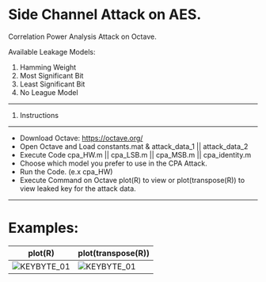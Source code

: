 Side Channel Attack on AES.
=====
Correlation Power Analysis Attack on Octave.

Available Leakage Models:
  1. Hamming Weight
  2. Most Significant Bit
  3. Least Significant Bit
  4. No League Model

--------------------------------------------------------------------------------
1. Instructions 
--------------------------------------------------------------------------------

* Download Octave: https://octave.org/
* Open Octave and Load constants.mat & attack_data_1 || attack_data_2
* Execute Code cpa_HW.m || cpa_LSB.m || cpa_MSB.m || cpa_identity.m
* Choose which model you prefer to use in the CPA Attack.
* Run the Code. (e.x cpa_HW)
* Execute Command on Octave plot(R) to view or plot(transpose(R)) to view leaked key for the attack data.
--------------------------------------------------------------------------------

Examples:
=====
| plot(R) | plot(transpose(R)) |
 ---------------------- | ---------------------- |
| ![KEYBYTE_01](https://github.com/Xristosxmp/Side-Channel-Attack-on-AES/assets/72732882/e64d2b6f-a234-41fa-98ba-7386abf7fa1b) | ![KEYBYTE_01](https://github.com/Xristosxmp/Side-Channel-Attack-on-AES/assets/72732882/b536aa25-078b-4bfa-bec6-151c862376a5) |


